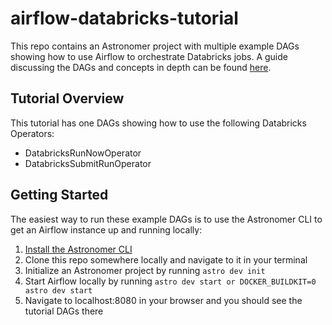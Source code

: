 # airflow-databricks-tutorial
This repo contains an Astronomer project with multiple example DAGs showing how to use Airflow to orchestrate Databricks jobs. A guide discussing the DAGs and concepts in depth can be found [here](https://www.astronomer.io/guides/airflow-databricks).

## Tutorial Overview
This tutorial has one DAGs showing how to use the following Databricks Operators:

 - DatabricksRunNowOperator
 - DatabricksSubmitRunOperator


## Getting Started
The easiest way to run these example DAGs is to use the Astronomer CLI to get an Airflow instance up and running locally:

 1. [Install the Astronomer CLI](https://www.astronomer.io/docs/cloud/stable/develop/cli-quickstart)
 2. Clone this repo somewhere locally and navigate to it in your terminal
 3. Initialize an Astronomer project by running `astro dev init`
 4. Start Airflow locally by running `astro dev start or DOCKER_BUILDKIT=0 astro dev start`
 5. Navigate to localhost:8080 in your browser and you should see the tutorial DAGs there
